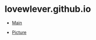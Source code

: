 # lovewlever.github.io

- [Main](https://lovewlever.github.io/)

- [Picture](https://lovewlever.github.io/picture.html#/)
